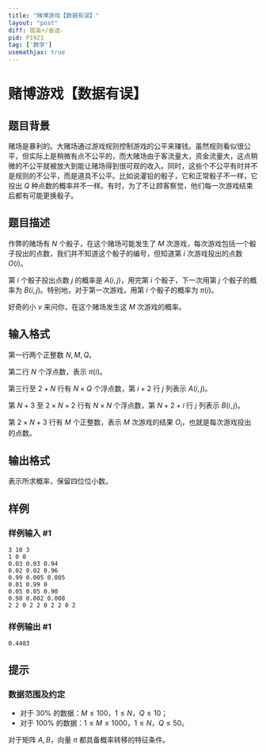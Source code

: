 ```yaml
---
title: "赌博游戏【数据有误】"
layout: "post"
diff: 提高+/省选-
pid: P1921
tag: ['数学']
usemathjax: true
---
```


# 赌博游戏【数据有误】
## 题目背景

赌场是暴利的。大赌场通过游戏规则控制游戏的公平来赚钱。虽然规则看似很公平，但实际上是稍微有点不公平的，而大赌场由于客流量大，资金流量大，这点稍微的不公平就被放大到能让赌场得到很可观的收入。同时，这些个不公平有时并不是规则的不公平，而是道具不公平。比如说灌铅的骰子，它和正常骰子不一样，它投出 $Q$ 种点数的概率并不一样。有时，为了不让顾客察觉，他们每一次游戏结束后都有可能更换骰子。
## 题目描述

作弊的赌场有 $N$ 个骰子，在这个赌场可能发生了 $M$ 次游戏，每次游戏包括一个骰子投出的点数，我们并不知道这个骰子的编号，但知道第 $i$ 次游戏投出的点数 $O(i)$。

第 $i$ 个骰子投出点数 $j$ 的概率是 $A(i,j)$，用完第 $i$ 个骰子，下一次用第 $j$ 个骰子的概率为 $B(i,j)$。特别地，对于第一次游戏，用第 $i$ 个骰子的概率为 $\pi(i)$。

好奇的小 $v$ 来问你，在这个赌场发生这 $M$ 次游戏的概率。
## 输入格式

第一行两个正整数 $N,M,Q$。

第二行 $N$ 个浮点数，表示 $\pi(i)$。

第三行至 $2+N$ 行有 $N\times Q$ 个浮点数，第 $i+2$ 行 $j$ 列表示 $A(i,j)$。

第 $N+3$ 至 $2\times N+2$ 行有 $N\times N$ 个浮点数，第 $N+2+i$ 行 $j$ 列表示 $B(i,j)$。

第 $2\times N+3$ 行有 $M$ 个正整数，表示 $M$ 次游戏的结果 $O_i$，也就是每次游戏投出的点数。
## 输出格式

表示所求概率，保留四位位小数。

## 样例

### 样例输入 #1
```
3 10 3
1 0 0
0.03 0.03 0.94
0.02 0.02 0.96
0.99 0.005 0.005
0.01 0.99 0
0.05 0.05 0.90
0.98 0.002 0.008 
2 2 0 2 2 0 2 2 0 2

```
### 样例输出 #1
```
0.4483
```
## 提示

### 数据范围及约定

- 对于 $30\%$ 的数据：$M \le 100$，$1 \le N$，$Q \le 10$；
- 对于 $100\%$ 的数据：$1 \le M \le 1000$，$1 \le N$，$Q \le 50$。

对于矩阵 $A,B$，向量 $\pi$ 都具备概率转移的特征条件。
